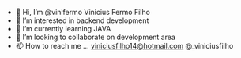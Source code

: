 - 👋 Hi, I’m @vinifermo Vinicius Fermo Filho
- 👀 I’m interested in backend development
- 🌱 I’m currently learning JAVA
- 💞️ I’m looking to collaborate on development area
- 📫 How to reach me ... viniciusfilho14@hotmail.com @_viniciusfilho
